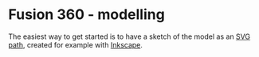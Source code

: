 # Fusion 360 - modelling

The easiest way to get started is to have a sketch of the model as an [SVG path](../inkscape/vector-graphic.md), created for example with [Inkscape](../inkscape/README.md).

